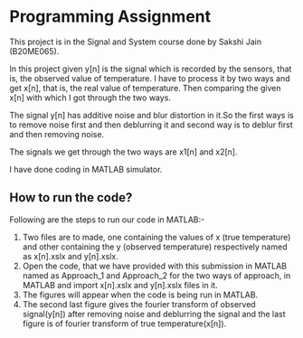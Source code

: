 
# Programming Assignment

This project is in the Signal and System course done by Sakshi Jain (B20ME065).

In this project given y[n] is the signal which is recorded by the sensors, that is, the observed value of temperature.
I have to process it by two ways and get x[n], that is, the real value of temperature.
Then comparing the given x[n] with which I got through the two ways.

The signal y[n] has additive noise and blur distortion in it.So the first ways is to remove noise first and then deblurring it and second way is to deblur first and then removing noise.

The signals we get through the two ways are x1[n] and x2[n].

I have done coding in MATLAB simulator.




## How to run the code?

Following are the steps to run our code in MATLAB:-
1. Two files are to made, one containing the values of x (true temperature) and other containing the y (observed temperature) respectively named as x[n].xslx and y[n].xslx.
2. Open the code, that we have provided with this submission in MATLAB named as Approach_1 and Approach_2 for the two ways of approach, in MATLAB and import x[n].xslx and y[n].xslx files in it.
3. The figures will appear when the code is being run in MATLAB.
4. The second last figure gives the fourier transform of observed signal(y[n]) after removing noise and deblurring the signal and the last figure is of fourier transform of true temperature(x[n]).

  
